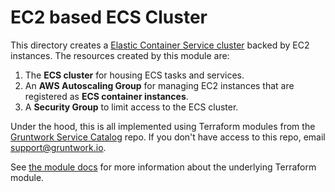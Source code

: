 # EC2 based ECS Cluster

This directory creates a [Elastic Container Service cluster](https://aws.amazon.com/ecs/) backed by EC2
instances. The resources created by this module are:

1. The **ECS cluster** for housing ECS tasks and services.
1. An **AWS Autoscaling Group** for managing EC2 instances that are registered as **ECS container instances**.
1. A **Security Group** to limit access to the ECS cluster.

Under the hood, this is all implemented using Terraform modules from the [Gruntwork Service
Catalog](https://github.com/gruntwork-io/terraform-aws-service-catalog) repo. If you don't have access to this repo, email
[support@gruntwork.io](mailto:support@gruntwork.io).

See [the module docs](https://github.com/gruntwork-io/terraform-aws-service-catalog/tree/v0.60.1/modules/services/ecs-cluster) for more
information about the underlying Terraform module.
